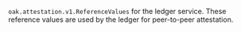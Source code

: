 `oak.attestation.v1.ReferenceValues` for the ledger service. These reference
values are used by the ledger for peer-to-peer attestation.
